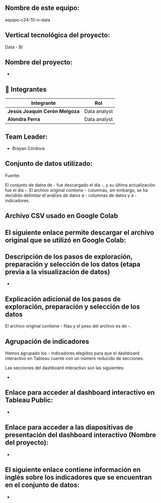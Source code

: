 ## Nombre de este equipo: 

equipo-c24-10-n-data

## Vertical tecnológica del proyecto: 

Data - BI

## Nombre del proyecto:

-


## 📌 Integrantes

<div align="left">
  <table>
    <thead>
      <tr>
        <th>Integrante</th>
        <th>Rol</th>
      </tr>
    </thead>
    <tbody>
      <tr>
        <td><b>Jesús Joaquín Cerón Melgoza</b></td>
        <td>Data analyst</td>
      </tr>
      <tr>
        <td><b>Alondra Ferra</b></td>
        <td>Data analyst</td>
      </tr>
    </tbody>
  </table>
</div>

## Team Leader:

- Brayan Córdova

## Conjunto de datos utilizado:

Fuente: 

El conjunto de datos de - fue descargado el día -, y su última actualización fue el día -. El archivo original contiene - columnas, sin embargo, se ha decidido delimitar el análisis de datos a - columnas de datos y a - indicadores.

## Archivo CSV usado en Google Colab

El siguiente enlace permite descargar el archivo original que se utilizó en Google Colab:
-

## Descripción de los pasos de exploración, preparación y selección de los datos (etapa previa a la visualización de datos)

-

## Explicación adicional de los pasos de exploración, preparación y selección de los datos

El archivo original contiene - filas y el peso del archivo es de -. 

## Agrupación de indicadores

Hemos agrupado los - indicadores elegidos para que el dashboard interactivo en Tableau cuente con un número reducido de secciones.

Las secciones del dashboard interactivo son las siguientes:

-

## Enlace para acceder al dashboard interactivo en Tableau Public:

-

## Enlace para acceder a las diapositivas de presentación del dashboard interactivo (Nombre del proyecto):

-

## El siguiente enlace contiene información en inglés sobre los indicadores que se encuentran en el conjunto de datos:

-
